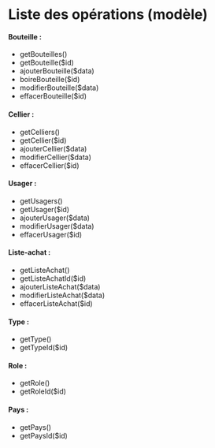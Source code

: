 # Liste des opérations (modèle)

#### Bouteille : 
- getBouteilles()
- getBouteille($id)
- ajouterBouteille($data)
- boireBouteille($id)
- modifierBouteille($data)
- effacerBouteille($id)

#### Cellier : 
- getCelliers()
- getCellier($id)
- ajouterCellier($data)
- modifierCellier($data)
- effacerCellier($id)

#### Usager : 
- getUsagers()
- getUsager($id)
- ajouterUsager($data)
- modifierUsager($data)
- effacerUsager($id)

#### Liste-achat : 
- getListeAchat()
- getListeAchatId($id)
- ajouterListeAchat($data)
- modifierListeAchat($data)
- effacerListeAchat($id)

#### Type : 
- getType()
- getTypeId($id)

#### Role : 
- getRole()
- getRoleId($id)

#### Pays : 
- getPays()
- getPaysId($id)